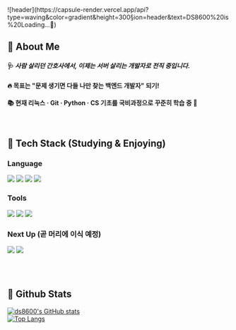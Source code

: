 <div>
  <!--Header-->
  ![header](https://capsule-render.vercel.app/api?type=waving&color=gradient&height=300&section=header&text=DS8600%20is%20Loading...🚀)
</div>

<div>
  <!--Body-->
  
  ## 👀 About Me
  #### 🩺 *사람 살리던 간호사에서, 이제는 서버 살리는 개발자로 전직 중입니다.*
  #### 🔥 목표는 "문제 생기면 다들 나만 찾는 백엔드 개발자" 되기!
  #### 📚 현재 리눅스 · Git · Python · CS 기초를 국비과정으로 꾸준히 학습 중 💪
  <br/>
  
  ## 🧱 Tech Stack (Studying & Enjoying)
  ### Language
  <img src="https://img.shields.io/badge/Python-3776AB?style=flat-square&logo=Python&logoColor=white"/>
  <img src="https://img.shields.io/badge/JavaScript-F7DF1E?style=flat-square&logo=JavaScript&logoColor=black"/>
  <img src="https://img.shields.io/badge/HTML5-E34F26?style=flat-square&logo=HTML5&logoColor=white"/>
  <img src="https://img.shields.io/badge/CSS3-1572B6?style=flat-square&logo=CSS3&logoColor=white"/>

  ### Tools
  <img src="https://img.shields.io/badge/Linux-FCC624?style=flat-square&logo=Linux&logoColor=black"/>
  <img src="https://img.shields.io/badge/Git-F05032?style=flat-square&logo=Git&logoColor=white"/>
  <img src="https://img.shields.io/badge/VS Code-007ACC?style=flat-square&logo=Visual Studio Code&logoColor=white"/>

  ### Next Up (곧 머리에 이식 예정)
  <img src="https://img.shields.io/badge/Django-092E20?style=flat-square&logo=Django&logoColor=white"/>
  <img src="https://img.shields.io/badge/MySQL-4479A1?style=flat-square&logo=MySQL&logoColor=white"/>

  <br/><br/>
  
  ## 🤔 Github Stats
  [![ds8600's GitHub stats](https://github-readme-stats.vercel.app/api?username=ds8600)](https://github.com/anuraghazra/github-readme-stats)
  <br/>
  [![Top Langs](https://github-readme-stats.vercel.app/api/top-langs/?username=ds8600)](https://github.com/anuraghazra/github-readme-stats)
  
</div>
